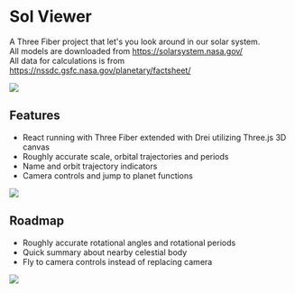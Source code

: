 # Sol Viewer

A Three Fiber project that let's you look around in our solar system.  
All models are downloaded from https://solarsystem.nasa.gov/  
All data for calculations is from https://nssdc.gsfc.nasa.gov/planetary/factsheet/

![](https://i.imgur.com/5E5ZiZp.png)

## Features

- React running with Three Fiber extended with Drei utilizing Three.js 3D canvas
- Roughly accurate scale, orbital trajectories and periods
- Name and orbit trajectory indicators
- Camera controls and jump to planet functions

![](https://i.imgur.com/yGfCBlZ.png)

## Roadmap

- Roughly accurate rotational angles and rotational periods
- Quick summary about nearby celestial body
- Fly to camera controls instead of replacing camera

![](https://i.imgur.com/Xp6cKK5.png)

